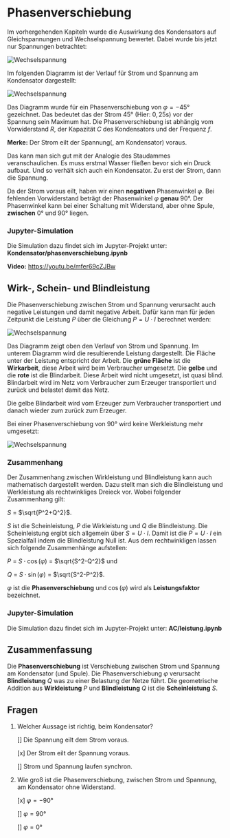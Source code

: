 # Phasenverschiebung

Im vorhergehenden Kapiteln wurde die Auswirkung des Kondensators auf Gleichspannungen und Wechselspannung bewertet. Dabei wurde bis jetzt nur Spannungen betrachtet:

![Wechselspannung](../Bilder/AC/Sinusspannung/sin_2.png)

Im folgenden Diagramm ist der Verlauf für Strom und Spannung am Kondensator dargestellt:

![Wechselspannung](../Bilder/AC/Sinusspannung/U_I.png)

Das Diagramm wurde für ein Phasenverschiebung von $\varphi = - 45°$ gezeichnet. Das bedeutet das der Strom $45°$ (Hier: $0,25 \text{s}$) vor der Spannung sein Maximum hat. Die Phasenverschiebung ist abhängig vom Vorwiderstand $R$, der Kapazität $C$ des Kondensators und der Frequenz $f$.

**Merke:** Der Strom eilt der Spannung(, am Kondensator) voraus. 

Das kann man sich gut mit der Analogie des Staudammes veranschaulichen. Es muss erstmal Wasser fließen bevor sich ein Druck aufbaut. Und so verhält sich auch ein Kondensator. Zu erst der Strom, dann die  Spannung. 

Da der Strom voraus eilt, haben wir einen **negativen** Phasenwinkel $\varphi$. Bei fehlenden Vorwiderstand beträgt der Phasenwinkel $\varphi$ **genau** $90°$. Der Phasenwinkel kann bei einer Schaltung mit Widerstand, aber ohne Spule, **zwischen** $0°$ und $90°$ liegen.

### Jupyter-Simulation

Die Simulation dazu findet sich im Jupyter-Projekt unter: **Kondensator/phasenverschiebung.ipynb**

**Video:** https://youtu.be/mfer69cZJBw

## Wirk-, Schein- und Blindleistung

Die Phasenverschiebung zwischen Strom und Spannung verursacht auch negative Leistungen und damit negative Arbeit. Dafür kann man für jeden Zeitpunkt die Leistung $P$ über die Gleichung $P=U\cdot I$ berechnet werden:

![Wechselspannung](../Bilder/AC/Sinusspannung/blindleistung_kondensator_45.png)

Das Diagramm zeigt oben den Verlauf von Strom und Spannung. Im unterem Diagramm wird die resultierende Leistung dargestellt. Die Fläche unter der Leistung entspricht der Arbeit. Die **grüne Fläche** ist die **Wirkarbeit**, diese Arbeit wird beim Verbraucher umgesetzt. Die **gelbe** und die **rote** ist die Blindarbeit. Diese Arbeit wird nicht umgesetzt, ist quasi blind. Blindarbeit wird im Netz vom Verbraucher zum Erzeuger transportiert und zurück und belastet damit das Netz. 

Die gelbe Blindarbeit wird vom Erzeuger zum Verbraucher transportiert und danach wieder zum zurück zum Erzeuger. 

Bei einer Phasenverschiebung von 90° wird keine Werkleistung mehr umgesetzt:

![Wechselspannung](../Bilder/AC/Sinusspannung/blindleistung_kondensator_90.png)

### Zusammenhang

Der Zusammenhang zwischen Wirkleistung und Blindleistung kann auch mathematisch dargestellt werden. Dazu stellt man sich die Blindleistung und Werkleistung als rechtwinkliges Dreieck vor. Wobei folgender Zusammenhang gilt:

$S$ = $\sqrt{P^2+Q^2}$.

$S$ ist die Scheinleistung, $P$ die Wirkleistung und $Q$ die Blindleistung. Die Scheinleistung ergibt sich allgemein über $S=U \cdot I$. Damit ist die $P=U \cdot I$ ein Spezialfall indem die Blindleistung Null ist. Aus dem rechtwinkligen lassen sich folgende Zusammenhänge aufstellen:

$P$ = $S \cdot \cos{(\varphi)}$ = $\sqrt{S^2-Q^2}$ und 

$Q$ = $S \cdot \sin{(\varphi)}$ = $\sqrt{S^2-P^2}$.

$\varphi$ ist die **Phasenverschiebung** und $\cos{(\varphi)}$ wird als **Leistungsfaktor** bezeichnet. 

### Jupyter-Simulation

Die Simulation dazu findet sich im Jupyter-Projekt unter: **AC/leistung.ipynb**

## Zusammenfassung

Die **Phasenverschiebung** ist Verschiebung zwischen Strom und Spannung am Kondensator (und Spule). Die Phasenverschiebung $\varphi$ verursacht **Blindleistung** $Q$ was zu einer Belastung der Netze führt. Die geometrische Addition aus **Wirkleistung** $P$ und **Blindleistung** $Q$ ist die **Scheinleistung** $S$.

## Fragen

1. Welcher Aussage ist richtig, beim Kondensator?

   [] Die Spannung eilt dem Strom voraus.

   [x] Der Strom eilt der Spannung voraus.

   [] Strom und Spannung laufen synchron.

2. Wie groß ist die Phasenverschiebung, zwischen Strom und Spannung, am Kondensator ohne Widerstand.

   [x] $\varphi = -90°$

   [] $\varphi = 90°$

   [] $\varphi = 0°$